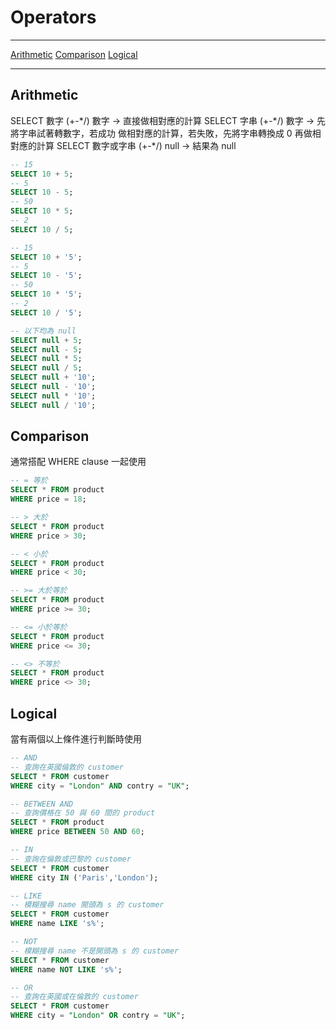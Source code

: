 # Operators
---

[Arithmetic](#Arithmetic)
[Comparison](#Comparison)
[Logical](#Logical)

---

## Arithmetic
SELECT 數字 (+-\*/) 數字 -> 直接做相對應的計算
SELECT 字串 (+-\*/) 數字 -> 先將字串試著轉數字，若成功
做相對應的計算，若失敗，先將字串轉換成 0 再做相對應的計算
SELECT 數字或字串 (+-\*/) null -> 結果為 null
```sql
-- 15
SELECT 10 + 5;
-- 5
SELECT 10 - 5;
-- 50
SELECT 10 * 5;
-- 2
SELECT 10 / 5;

-- 15
SELECT 10 + '5';
-- 5
SELECT 10 - '5';
-- 50
SELECT 10 * '5';
-- 2
SELECT 10 / '5';

-- 以下均為 null
SELECT null + 5;
SELECT null - 5;
SELECT null * 5;
SELECT null / 5;
SELECT null + '10';
SELECT null - '10';
SELECT null * '10';
SELECT null / '10';
```

## Comparison
通常搭配 WHERE clause 一起使用
```sql
-- = 等於
SELECT * FROM product
WHERE price = 18;

-- > 大於
SELECT * FROM product
WHERE price > 30;

-- < 小於
SELECT * FROM product
WHERE price < 30;

-- >= 大於等於
SELECT * FROM product
WHERE price >= 30;

-- <= 小於等於
SELECT * FROM product
WHERE price <= 30;

-- <> 不等於
SELECT * FROM product
WHERE price <> 30;
```

## Logical
當有兩個以上條件進行判斷時使用
```sql
-- AND
-- 查詢在英國倫敦的 customer
SELECT * FROM customer
WHERE city = "London" AND contry = "UK";

-- BETWEEN AND
-- 查詢價格在 50 與 60 間的 product
SELECT * FROM product
WHERE price BETWEEN 50 AND 60;

-- IN
-- 查詢在倫敦或巴黎的 customer
SELECT * FROM customer
WHERE city IN ('Paris','London');

-- LIKE
-- 模糊搜尋 name 開頭為 s 的 customer
SELECT * FROM customer
WHERE name LIKE 's%';

-- NOT
-- 模糊搜尋 name 不是開頭為 s 的 customer
SELECT * FROM customer
WHERE name NOT LIKE 's%';

-- OR
-- 查詢在英國或在倫敦的 customer
SELECT * FROM customer
WHERE city = "London" OR contry = "UK";
```